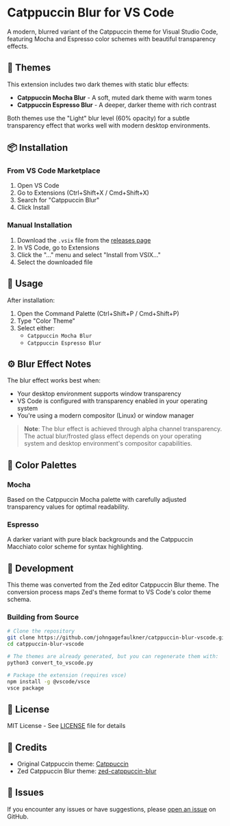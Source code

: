 # Catppuccin Blur for VS Code

A modern, blurred variant of the Catppuccin theme for Visual Studio Code, featuring Mocha and Espresso color schemes with beautiful transparency effects.

## 🎨 Themes

This extension includes two dark themes with static blur effects:

- **Catppuccin Mocha Blur** - A soft, muted dark theme with warm tones
- **Catppuccin Espresso Blur** - A deeper, darker theme with rich contrast

Both themes use the "Light" blur level (60% opacity) for a subtle transparency effect that works well with modern desktop environments.

## 📦 Installation

### From VS Code Marketplace
1. Open VS Code
2. Go to Extensions (Ctrl+Shift+X / Cmd+Shift+X)
3. Search for "Catppuccin Blur"
4. Click Install

### Manual Installation
1. Download the `.vsix` file from the [releases page](https://github.com/johngagefaulkner/catppuccin-blur-vscode/releases)
2. In VS Code, go to Extensions
3. Click the "..." menu and select "Install from VSIX..."
4. Select the downloaded file

## 🚀 Usage

After installation:
1. Open the Command Palette (Ctrl+Shift+P / Cmd+Shift+P)
2. Type "Color Theme"
3. Select either:
   - `Catppuccin Mocha Blur`
   - `Catppuccin Espresso Blur`

## ⚙️ Blur Effect Notes

The blur effect works best when:
- Your desktop environment supports window transparency
- VS Code is configured with transparency enabled in your operating system
- You're using a modern compositor (Linux) or window manager

> **Note**: The blur effect is achieved through alpha channel transparency. The actual blur/frosted glass effect depends on your operating system and desktop environment's compositor capabilities.

## 🎨 Color Palettes

### Mocha
Based on the Catppuccin Mocha palette with carefully adjusted transparency values for optimal readability.

### Espresso
A darker variant with pure black backgrounds and the Catppuccin Macchiato color scheme for syntax highlighting.

## 🔧 Development

This theme was converted from the Zed editor Catppuccin Blur theme. The conversion process maps Zed's theme format to VS Code's color theme schema.

### Building from Source

```bash
# Clone the repository
git clone https://github.com/johngagefaulkner/catppuccin-blur-vscode.git
cd catppuccin-blur-vscode

# The themes are already generated, but you can regenerate them with:
python3 convert_to_vscode.py

# Package the extension (requires vsce)
npm install -g @vscode/vsce
vsce package
```

## 📝 License

MIT License - See [LICENSE](LICENSE) file for details

## 🙏 Credits

- Original Catppuccin theme: [Catppuccin](https://github.com/catppuccin/catppuccin)
- Zed Catppuccin Blur theme: [zed-catppuccin-blur](https://github.com/jenslys/zed-catppuccin-blur)

## 🐛 Issues

If you encounter any issues or have suggestions, please [open an issue](https://github.com/johngagefaulkner/catppuccin-blur-vscode/issues) on GitHub.
